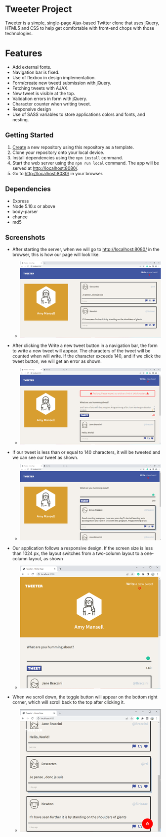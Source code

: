 # Tweeter Project

Tweeter is a simple, single-page Ajax-based Twitter clone that uses jQuery, HTML5 and CSS to help get comfortable with front-end chops with those technologies.

# Features

- Add external fonts.
- Navigation bar is fixed.
- Use of flexbox in design implementation.
- Form(create new tweet) submission with jQuery.
- Fetching tweets with AJAX.
- New tweet is visible at the top.
- Validation errors in form with jQuery.
- Character counter when writing tweet.
- Responsive design
- Use of SASS variables to store applications colors and fonts, and nesting.

## Getting Started

1. [Create](https://docs.github.com/en/repositories/creating-and-managing-repositories/creating-a-repository-from-a-template) a new repository using this repository as a template.
2. Clone your repository onto your local device.
3. Install dependencies using the `npm install` command.
3. Start the web server using the `npm run local` command. The app will be served at <http://localhost:8080/>.
4. Go to <http://localhost:8080/> in your browser.

## Dependencies

- Express
- Node 5.10.x or above
- body-parser
- chance
- md5

## Screenshots

- After starting the server, when we will go to <http://localhost:8080/> in the browser, this is how our page will look like.
  - !["tweeterHomePage"](./docs/tweeterHomePage.png)

- After clicking the Write a new tweet button in a navigation bar, the form to write a new tweet will appear. The characters of the tweet will be counted when will write. If the character exceeds 140, and if we click the tweet button, we will get an error as shown.
  - !["tweeterError"](./docs/tweeterError.png)

- If our tweet is less than or equal to 140 characters, it will be tweeted and we can see our tweet as shown.
  - !["addNewTweet"](./docs/addNewTweet.png)

- Our application follows a responsive design. If the screen size is less than 1024 px, the layout switches from a two-column layout to a one-column layout, as shown 
  - !["responsiveTweeter"](./docs/responsiveTweeter.png)

- When we scroll down, the toggle button will appear on the bottom right corner, which will scroll back to the top after clicking it.
  - !["toggleButtonScrollDown"](./docs/toggleButtonScrollDown.png)


